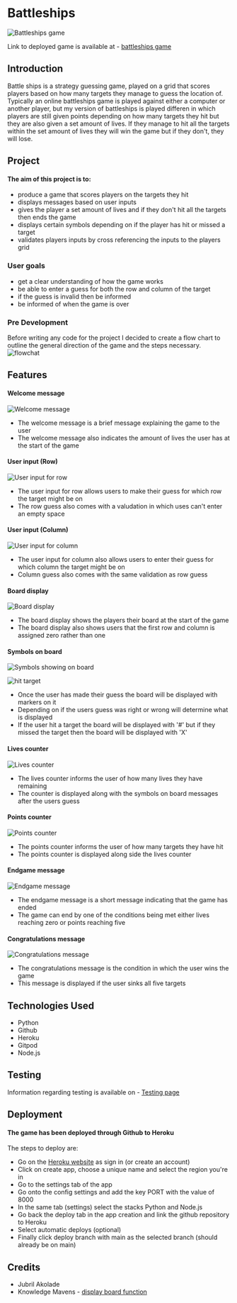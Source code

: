 # Battleships
![Battleships game](assets/readme/battleships_game.png)

Link to deployed game is available at - [battleships game](https://battleships-game-2024-1746bf9acf31.herokuapp.com/)
## Introduction
Battle ships is a strategy guessing game, played on a grid that scores players based on how many targets they manage to guess the location of. Typically an online battleships game is played against either a computer or another player, but my version of battleships is played differen in which players are still given points depending on how many targets they hit but they are also given a set amount of lives. If they manage to hit all the targets within the set amount of lives they will win the game but if they don't, they will lose.
## Project
#### The aim of this project is to:
- produce a game that scores players on the targets they hit
- displays messages based on user inputs
- gives the player a set amount of lives and if they don't hit all the targets then ends the game
- displays certain symbols depending on if the player has hit or missed a target
- validates players inputs by cross referencing the inputs to the players grid

### User goals
- get a clear understanding of how the game works
- be able to enter a guess for both the row and column of the target 
- if the guess is invalid then be informed 
- be informed of when the game is over

### Pre Development
Before writing any code for the project I decided to create a flow chart to outline the general direction of the game and the steps necessary.
![flowchat](assets/readme/flowchart.png)
## Features
#### Welcome message 
![Welcome message](assets/readme/Welcome_message.png)
- The welcome message is a brief message explaining the game to the user
- The welcome message also indicates the amount of lives the user has at the start of the game

#### User input (Row)
![User input for row](assets/readme/row_validation.png)
- The user input for row allows users to make their guess for which row the target might be on
- The row guess also comes with a valudation in which uses can't enter an empty space

#### User input (Column)
![User input for column](assets/readme/column_validation.png)
- The user input for column also allows users to enter their guess for which column the target might be on
- Column guess also comes with the same validation as row guess

#### Board display
![Board display](assets/readme/board_display.png)
- The board display shows the players their board at the start of the game
- The board display also shows users that the first row and column is assigned zero rather than one

#### Symbols on board
![Symbols showing on board](assets/readme/symbols_onboard.png)

![hit target](assets/readme/hit_target.png)
- Once the user has made their guess the board will be displayed with markers on it
- Depending on if the users guess was right or wrong will determine what is displayed
- If the user hit a target the board will be displayed with '#' but if they missed the target then the board will be displayed with 'X'

#### Lives counter
![Lives counter](assets/readme/Lives_counter.png)
- The lives counter informs the user of how many lives they have remaining
- The counter is displayed along with the symbols on board messages after the users guess

#### Points counter
![Points counter](assets/readme/points_counter.png)
- The points counter informs the user of how many targets they have hit
- The points counter is displayed along side the lives counter

#### Endgame message
![Endgame message](assets/readme/endgame_message.png)
- The endgame message is a short message indicating that the game has ended
- The game can end by one of the conditions being met either lives reaching zero or points reaching five

#### Congratulations message
![Congratulations message](assets/readme/win_message.png)
- The congratulations message is the condition in which the user wins the game
- This message is displayed if the user sinks all five targets

## Technologies Used
- Python
- Github
- Heroku
- Gitpod
- Node.js

## Testing
Information regarding testing is available on - [Testing page](TESTING.md)

## Deployment
#### The game has been deployed through Github to Heroku
The steps to deploy are:
- Go on the [Heroku website](https://www.heroku.com/home) as sign in (or create an account)
- Click on create app, choose a unique name and select the region you're in
- Go to the settings tab of the app
- Go onto the config settings and add the key PORT with the value of 8000
- In the same tab (settings) select the stacks Python and Node.js
- Go back the deploy tab in the app creation and link the github repository to Heroku
- Select automatic deploys (optional)
- Finally click deploy branch with main as the selected branch (should already be on main)

## Credits
- Jubril Akolade
- Knowledge Mavens - [display board function](https://www.youtube.com/watch?v=tF1WRCrd_HQ)
